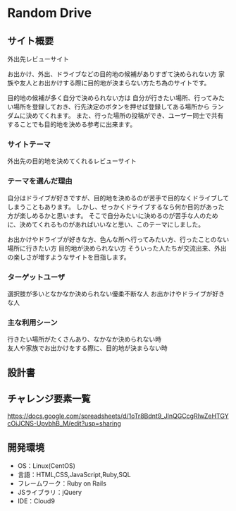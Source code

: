# Random Drive

## サイト概要
外出先レビューサイト

お出かけ、外出、ドライブなどの目的地の候補がありすぎて決められない方
家族や友人とお出かけする際に目的地が決まらない方たち為のサイトです。

目的地の候補が多く自分で決められない方は
自分が行きたい場所、行ってみたい場所を登録しておき、行先決定のボタンを押せば登録してある場所から
ランダムに決めてくれます。
また、行った場所の投稿ができ、ユーザー同士で共有することでも目的地を決める参考に出来ます。




### サイトテーマ
外出先の目的地を決めてくれるレビューサイト

### テーマを選んだ理由
自分はドライブが好きですが、目的地を決めるのが苦手で目的なくドライブしてしまうこともあります。
しかし、せっかくドライブするなら何か目的があった方が楽しめるかと思います。
そこで自分みたいに決めるのが苦手な人のために、決めてくれるものがあればいいなと思い、このテーマにしました。

お出かけやドライブが好きな方、色んな所へ行ってみたい方、行ったことのない場所に行きたい方
目的地が決められない方
そういった人たちが交流出来、外出の楽しさが増すようなサイトを目指します。

### ターゲットユーザ
選択肢が多いとなかなか決められない優柔不断な人
お出かけやドライブが好きな人

### 主な利用シーン
行きたい場所がたくさんあり、なかなか決められない時<br>
友人や家族でお出かけをする際に、目的地が決まらない時<br>


## 設計書


## チャレンジ要素一覧
https://docs.google.com/spreadsheets/d/1oTr8Bdnt9_JlnQGCcgRIwZeHTGYcOiJCNS-UpvbhB_M/edit?usp=sharing

## 開発環境
- OS：Linux(CentOS)
- 言語：HTML,CSS,JavaScript,Ruby,SQL
- フレームワーク：Ruby on Rails
- JSライブラリ：jQuery
- IDE：Cloud9
